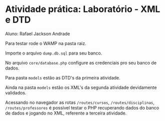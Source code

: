 # Atividade prática: Laboratório - XML e DTD

Aluno: Rafael Jackson Andrade

Para testar rode o WAMP na pasta raiz.

Importe o arquivo `dump.db.sql` para seu banco.

No arquivo `core/database.php` configure as credenciais pro seu banco de dados.

Para pasta `models` estão as DTD's da primeira atividade.

Ainda na pasta `models` estão os XML's da segunda atividade devidamente validados.

Acessando no navegador as rotas `/routes/cursos`, `/routes/disciplinas`, `/routes/professores` é possível testar o PHP recuperando dados do banco de dados e jogando no XML, referente a terceira atividade.
